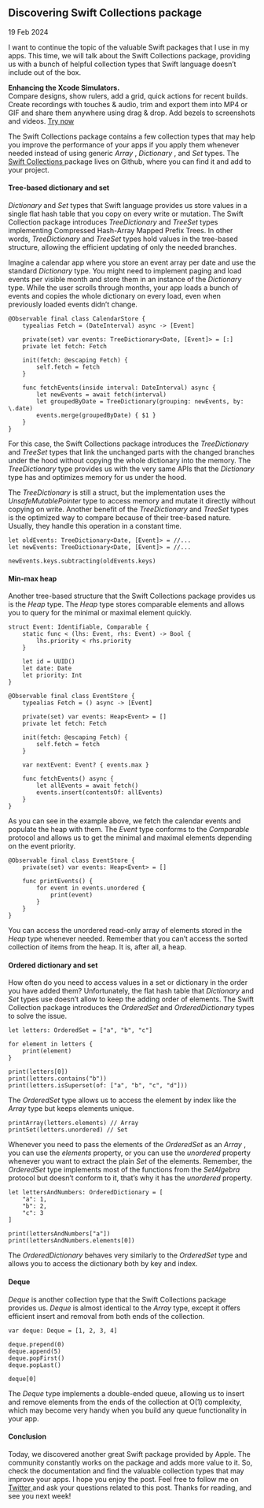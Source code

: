 ##  Discovering Swift Collections package

19 Feb 2024

I want to continue the topic of the valuable Swift packages that I use in my
apps. This time, we will talk about the Swift Collections package, providing
us with a bunch of helpful collection types that Swift language doesn’t
include out of the box.

**Enhancing the Xcode Simulators.**  
Compare designs, show rulers, add a grid, quick actions for recent builds.
Create recordings with touches & audio, trim and export them into MP4 or GIF
and share them anywhere using drag & drop. Add bezels to screenshots and
videos. [ Try now ](https://gumroad.com/a/931293139/ftvbh)

The Swift Collections package contains a few collection types that may help
you improve the performance of your apps if you apply them whenever needed
instead of using generic _Array_ , _Dictionary_ , and _Set_ types. The [ Swift
Collections ](https://github.com/apple/swift-collections) package lives on
Github, where you can find it and add to your project.

####  Tree-based dictionary and set

_Dictionary_ and _Set_ types that Swift language provides us store values in a
single flat hash table that you copy on every write or mutation. The Swift
Collection package introduces _TreeDictionary_ and _TreeSet_ types
implementing Compressed Hash-Array Mapped Prefix Trees. In other words,
_TreeDictionary_ and _TreeSet_ types hold values in the tree-based structure,
allowing the efficient updating of only the needed branches.

Imagine a calendar app where you store an event array per date and use the
standard _Dictionary_ type. You might need to implement paging and load events
per visible month and store them in an instance of the _Dictionary_ type.
While the user scrolls through months, your app loads a bunch of events and
copies the whole dictionary on every load, even when previously loaded events
didn’t change.

    
    
    @Observable final class CalendarStore {
        typealias Fetch = (DateInterval) async -> [Event]
        
        private(set) var events: TreeDictionary<Date, [Event]> = [:]
        private let fetch: Fetch
        
        init(fetch: @escaping Fetch) {
            self.fetch = fetch
        }
        
        func fetchEvents(inside interval: DateInterval) async {
            let newEvents = await fetch(interval)
            let groupedByDate = TreeDictionary(grouping: newEvents, by: \.date)
            events.merge(groupedByDate) { $1 }
        }
    }
    

For this case, the Swift Collections package introduces the _TreeDictionary_
and _TreeSet_ types that link the unchanged parts with the changed branches
under the hood without copying the whole dictionary into the memory. The
_TreeDictionary_ type provides us with the very same APIs that the
_Dictionary_ type has and optimizes memory for us under the hood.

The _TreeDictionary_ is still a struct, but the implementation uses the
_UnsafeMutablePointer_ type to access memory and mutate it directly without
copying on write. Another benefit of the _TreeDictionary_ and _TreeSet_ types
is the optimized way to compare because of their tree-based nature. Usually,
they handle this operation in a constant time.

    
    
    let oldEvents: TreeDictionary<Date, [Event]> = //...
    let newEvents: TreeDictionary<Date, [Event]> = //...
        
    newEvents.keys.subtracting(oldEvents.keys)
    

####  Min-max heap

Another tree-based structure that the Swift Collections package provides us is
the _Heap_ type. The _Heap_ type stores comparable elements and allows you to
query for the minimal or maximal element quickly.

    
    
    struct Event: Identifiable, Comparable {
        static func < (lhs: Event, rhs: Event) -> Bool {
            lhs.priority < rhs.priority
        }
        
        let id = UUID()
        let date: Date
        let priority: Int
    }
    
    @Observable final class EventStore {
        typealias Fetch = () async -> [Event]
        
        private(set) var events: Heap<Event> = []
        private let fetch: Fetch
        
        init(fetch: @escaping Fetch) {
            self.fetch = fetch
        }
        
        var nextEvent: Event? { events.max }
        
        func fetchEvents() async {
            let allEvents = await fetch()
            events.insert(contentsOf: allEvents)
        }
    }
    

As you can see in the example above, we fetch the calendar events and populate
the heap with them. The _Event_ type conforms to the _Comparable_ protocol and
allows us to get the minimal and maximal elements depending on the event
priority.

    
    
    @Observable final class EventStore {
        private(set) var events: Heap<Event> = []
        
        func printEvents() {
            for event in events.unordered {
                print(event)
            }
        }
    }
    

You can access the unordered read-only array of elements stored in the _Heap_
type whenever needed. Remember that you can’t access the sorted collection of
items from the heap. It is, after all, a heap.

####  Ordered dictionary and set

How often do you need to access values in a set or dictionary in the order you
have added them? Unfortunately, the flat hash table that _Dictionary_ and
_Set_ types use doesn’t allow to keep the adding order of elements. The Swift
Collection package introduces the _OrderedSet_ and _OrderedDictionary_ types
to solve the issue.

    
    
    let letters: OrderedSet = ["a", "b", "c"]
        
    for element in letters {
        print(element)
    }
        
    print(letters[0])
    print(letters.contains("b"))
    print(letters.isSuperset(of: ["a", "b", "c", "d"]))
    

The _OrderedSet_ type allows us to access the element by index like the
_Array_ type but keeps elements unique.

    
    
    printArray(letters.elements) // Array
    printSet(letters.unordered) // Set
    

Whenever you need to pass the elements of the _OrderedSet_ as an _Array_ , you
can use the _elements_ property, or you can use the _unordered_ property
whenever you want to extract the plain _Set_ of the elements. Remember, the
_OrderedSet_ type implements most of the functions from the _SetAlgebra_
protocol but doesn’t conform to it, that’s why it has the _unordered_
property.

    
    
    let lettersAndNumbers: OrderedDictionary = [
        "a": 1,
        "b": 2,
        "c": 3
    ]
        
    print(lettersAndNumbers["a"])
    print(lettersAndNumbers.elements[0])
    

The _OrderedDictionary_ behaves very similarly to the _OrderedSet_ type and
allows you to access the dictionary both by key and index.

####  Deque

_Deque_ is another collection type that the Swift Collections package provides
us. _Deque_ is almost identical to the _Array_ type, except it offers
efficient insert and removal from both ends of the collection.

    
    
    var deque: Deque = [1, 2, 3, 4]
    
    deque.prepend(0)
    deque.append(5)
    deque.popFirst()
    deque.popLast()
        
    deque[0]
    

The _Deque_ type implements a double-ended queue, allowing us to insert and
remove elements from the ends of the collection at O(1) complexity, which may
become very handy when you build any queue functionality in your app.

####  Conclusion

Today, we discovered another great Swift package provided by Apple. The
community constantly works on the package and adds more value to it. So, check
the documentation and find the valuable collection types that may improve your
apps. I hope you enjoy the post. Feel free to follow me on [ Twitter
](https://twitter.com/mecid) and ask your questions related to this post.
Thanks for reading, and see you next week!

